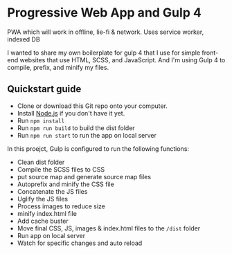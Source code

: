 # Progressive Web App and Gulp 4

PWA which will work in offline, lie-fi & network.
Uses service  worker, indexed DB

I wanted to share my own boilerplate for gulp 4 that I use for simple front-end websites that use HTML, SCSS, and JavaScript. And I'm using Gulp 4 to compile, prefix, and minify my files.

## Quickstart guide

* Clone or download this Git repo onto your computer.
* Install [Node.js](https://nodejs.org/en/) if you don't have it yet.
* Run `npm install`
* Run `npm run build` to build the dist folder
* Run `npm run start` to run the app on local server

In this proejct, Gulp is configured to run the following functions:

* Clean dist folder
* Compile the SCSS files to CSS
* put source map and generate source map files
* Autoprefix and minify the CSS file
* Concatenate the JS files
* Uglify the JS files
* Process images to reduce  size 
* minify index.html file
* Add cache buster
* Move final CSS, JS, images & index.html files to the `/dist` folder
* Run app on local server
* Watch for specific changes and auto reload
 